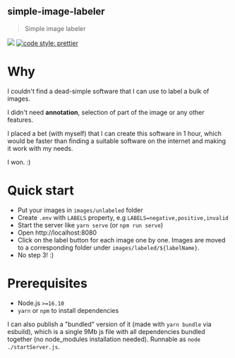 ## simple-image-labeler

> Simple image labeler

[![](https://circleci.com/gh/kirillgroshkov/simple-image-labeler.svg?style=shield&circle-token=123)](https://circleci.com/gh/kirillgroshkov/simple-image-labeler)
[![code style: prettier](https://img.shields.io/badge/code_style-prettier-ff69b4.svg?style=flat-square)](https://github.com/prettier/prettier)

# Why

I couldn't find a dead-simple software that I can use to label a bulk of images.

I didn't need **annotation**, selection of part of the image or any other features.

I placed a bet (with myself) that I can create this software in 1 hour, which would be faster than
finding a suitable software on the internet and making it work with my needs.

I won. :)

# Quick start

- Put your images in `images/unlabeled` folder
- Create `.env` with `LABELS` property, e.g `LABELS=negative,positive,invalid`
- Start the server like `yarn serve` (or `npm run serve`)
- Open http://localhost:8080
- Click on the label button for each image one by one. Images are moved to a corresponding folder
  under `images/labeled/${labelName}`.
- No step 3! :)

# Prerequisites

- Node.js `>=16.10`
- `yarn` or `npm` to install dependencies

I can also publish a "bundled" version of it (made with `yarn bundle` via esbuild), which is a
single 9Mb js file with all dependencies bundled together (no node_modules installation needed).
Runnable as `node ./startServer.js`.
